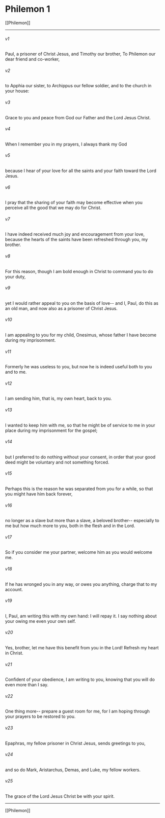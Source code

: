 # Philemon 1

[[Philemon]]
***

###### v1
Paul, a prisoner of Christ Jesus, and Timothy our brother, To Philemon our dear friend and co-worker,
###### v2
to Apphia our sister, to Archippus our fellow soldier, and to the church in your house:
###### v3
Grace to you and peace from God our Father and the Lord Jesus Christ.
###### v4
When I remember you in my prayers, I always thank my God
###### v5
because I hear of your love for all the saints and your faith toward the Lord Jesus.
###### v6
I pray that the sharing of your faith may become effective when you perceive all the good that we may do for Christ.
###### v7
I have indeed received much joy and encouragement from your love, because the hearts of the saints have been refreshed through you, my brother.
###### v8
For this reason, though I am bold enough in Christ to command you to do your duty,
###### v9
yet I would rather appeal to you on the basis of love-- and I, Paul, do this as an old man, and now also as a prisoner of Christ Jesus.
###### v10
I am appealing to you for my child, Onesimus, whose father I have become during my imprisonment.
###### v11
Formerly he was useless to you, but now he is indeed useful both to you and to me.
###### v12
I am sending him, that is, my own heart, back to you.
###### v13
I wanted to keep him with me, so that he might be of service to me in your place during my imprisonment for the gospel;
###### v14
but I preferred to do nothing without your consent, in order that your good deed might be voluntary and not something forced.
###### v15
Perhaps this is the reason he was separated from you for a while, so that you might have him back forever,
###### v16
no longer as a slave but more than a slave, a beloved brother-- especially to me but how much more to you, both in the flesh and in the Lord.
###### v17
So if you consider me your partner, welcome him as you would welcome me.
###### v18
If he has wronged you in any way, or owes you anything, charge that to my account.
###### v19
I, Paul, am writing this with my own hand: I will repay it. I say nothing about your owing me even your own self.
###### v20
Yes, brother, let me have this benefit from you in the Lord! Refresh my heart in Christ.
###### v21
Confident of your obedience, I am writing to you, knowing that you will do even more than I say.
###### v22
One thing more-- prepare a guest room for me, for I am hoping through your prayers to be restored to you.
###### v23
Epaphras, my fellow prisoner in Christ Jesus, sends greetings to you,
###### v24
and so do Mark, Aristarchus, Demas, and Luke, my fellow workers.
###### v25
The grace of the Lord Jesus Christ be with your spirit.

***

[[Philemon]]
